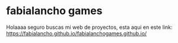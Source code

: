 # fabialancho games
Holaaaa seguro buscas mi web de proyectos, esta aqui en este link:
https://fabialancho.github.io/fabialanchogames.github.io/
